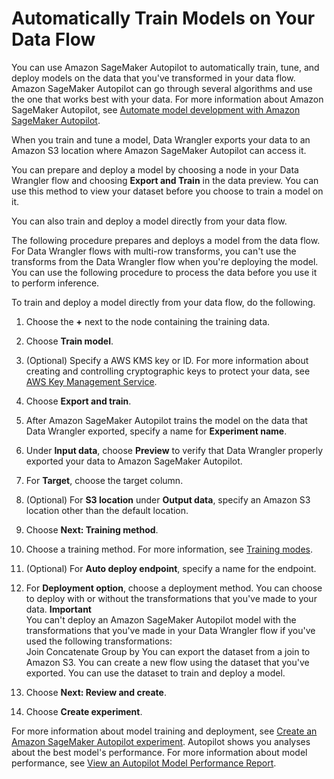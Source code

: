 # Automatically Train Models on Your Data Flow<a name="data-wrangler-autopilot"></a>

You can use Amazon SageMaker Autopilot to automatically train, tune, and deploy models on the data that you've transformed in your data flow\. Amazon SageMaker Autopilot can go through several algorithms and use the one that works best with your data\. For more information about Amazon SageMaker Autopilot, see [Automate model development with Amazon SageMaker Autopilot](autopilot-automate-model-development.md)\.

When you train and tune a model, Data Wrangler exports your data to an Amazon S3 location where Amazon SageMaker Autopilot can access it\.

You can prepare and deploy a model by choosing a node in your Data Wrangler flow and choosing **Export and Train** in the data preview\. You can use this method to view your dataset before you choose to train a model on it\.

You can also train and deploy a model directly from your data flow\.

The following procedure prepares and deploys a model from the data flow\. For Data Wrangler flows with multi\-row transforms, you can't use the transforms from the Data Wrangler flow when you're deploying the model\. You can use the following procedure to process the data before you use it to perform inference\.

To train and deploy a model directly from your data flow, do the following\.

1. Choose the **\+** next to the node containing the training data\.

1. Choose **Train model**\.

1. \(Optional\) Specify a AWS KMS key or ID\. For more information about creating and controlling cryptographic keys to protect your data, see [AWS Key Management Service](https://docs.aws.amazon.com/kms/latest/developerguide/overview.html)\.

1. Choose **Export and train**\.

1. After Amazon SageMaker Autopilot trains the model on the data that Data Wrangler exported, specify a name for **Experiment name**\.

1. Under **Input data**, choose **Preview** to verify that Data Wrangler properly exported your data to Amazon SageMaker Autopilot\.

1. For **Target**, choose the target column\.

1. \(Optional\) For **S3 location** under **Output data**, specify an Amazon S3 location other than the default location\.

1. Choose **Next: Training method**\.

1. Choose a training method\. For more information, see [Training modes](autopilot-model-support-validation.md#autopilot-training-mode)\.

1. \(Optional\) For **Auto deploy endpoint**, specify a name for the endpoint\.

1. For **Deployment option**, choose a deployment method\. You can choose to deploy with or without the transformations that you've made to your data\.
**Important**  
You can't deploy an Amazon SageMaker Autopilot model with the transformations that you've made in your Data Wrangler flow if you've used the following transformations:  
Join
Concatenate
Group by
You can export the dataset from a join to Amazon S3\. You can create a new flow using the dataset that you've exported\. You can use the dataset to train and deploy a model\.

1. Choose **Next: Review and create**\.

1. Choose **Create experiment**\.

For more information about model training and deployment, see [Create an Amazon SageMaker Autopilot experiment](autopilot-automate-model-development-create-experiment.md)\. Autopilot shows you analyses about the best model's performance\. For more information about model performance, see [View an Autopilot Model Performance Report](autopilot-model-insights.md)\.